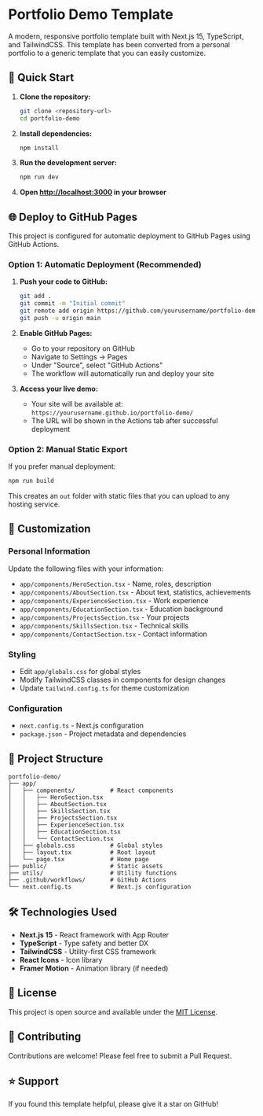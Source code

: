 # Portfolio Demo Template

A modern, responsive portfolio template built with Next.js 15, TypeScript, and TailwindCSS. This template has been converted from a personal portfolio to a generic template that you can easily customize.

## 🚀 Quick Start

1. **Clone the repository:**
   ```bash
   git clone <repository-url>
   cd portfolio-demo
   ```

2. **Install dependencies:**
   ```bash
   npm install
   ```

3. **Run the development server:**
   ```bash
   npm run dev
   ```

4. **Open [http://localhost:3000](http://localhost:3000) in your browser**

## 🌐 Deploy to GitHub Pages

This project is configured for automatic deployment to GitHub Pages using GitHub Actions.

### Option 1: Automatic Deployment (Recommended)

1. **Push your code to GitHub:**
   ```bash
   git add .
   git commit -m "Initial commit"
   git remote add origin https://github.com/yourusername/portfolio-demo.git
   git push -u origin main
   ```

2. **Enable GitHub Pages:**
   - Go to your repository on GitHub
   - Navigate to Settings → Pages
   - Under "Source", select "GitHub Actions"
   - The workflow will automatically run and deploy your site

3. **Access your live demo:**
   - Your site will be available at: `https://yourusername.github.io/portfolio-demo/`
   - The URL will be shown in the Actions tab after successful deployment

### Option 2: Manual Static Export

If you prefer manual deployment:

```bash
npm run build
```

This creates an `out` folder with static files that you can upload to any hosting service.

## 🎨 Customization

### Personal Information
Update the following files with your information:

- `app/components/HeroSection.tsx` - Name, roles, description
- `app/components/AboutSection.tsx` - About text, statistics, achievements
- `app/components/ExperienceSection.tsx` - Work experience
- `app/components/EducationSection.tsx` - Education background
- `app/components/ProjectsSection.tsx` - Your projects
- `app/components/SkillsSection.tsx` - Technical skills
- `app/components/ContactSection.tsx` - Contact information

### Styling
- Edit `app/globals.css` for global styles
- Modify TailwindCSS classes in components for design changes
- Update `tailwind.config.ts` for theme customization

### Configuration
- `next.config.ts` - Next.js configuration
- `package.json` - Project metadata and dependencies

## 📁 Project Structure

```
portfolio-demo/
├── app/
│   ├── components/          # React components
│   │   ├── HeroSection.tsx
│   │   ├── AboutSection.tsx
│   │   ├── SkillsSection.tsx
│   │   ├── ProjectsSection.tsx
│   │   ├── ExperienceSection.tsx
│   │   ├── EducationSection.tsx
│   │   └── ContactSection.tsx
│   ├── globals.css          # Global styles
│   ├── layout.tsx           # Root layout
│   └── page.tsx             # Home page
├── public/                  # Static assets
├── utils/                   # Utility functions
├── .github/workflows/       # GitHub Actions
└── next.config.ts           # Next.js configuration
```

## 🛠️ Technologies Used

- **Next.js 15** - React framework with App Router
- **TypeScript** - Type safety and better DX
- **TailwindCSS** - Utility-first CSS framework
- **React Icons** - Icon library
- **Framer Motion** - Animation library (if needed)

## 📝 License

This project is open source and available under the [MIT License](LICENSE).

## 🤝 Contributing

Contributions are welcome! Please feel free to submit a Pull Request.

## ⭐ Support

If you found this template helpful, please give it a star on GitHub! 
